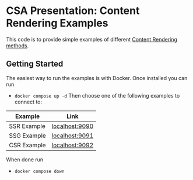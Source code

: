 # CSA Presentation: Content Rendering Examples

This code is to provide simple examples of different [Content Rendering methods](https://en.wikipedia.org/wiki/Dynamic_web_page).

## Getting Started

The easiest way to run the examples is with Docker. Once installed you can run
* `docker compose up -d`
Then choose one of the following examples to connect to:

|Example|Link|
|---|---|
|SSR Example|[localhost:9090](http://localhost:9090)|
|SSG Example|[localhost:9091](http://localhost:9091)|
|CSR Example|[localhost:9092](http://localhost:9092)|

When done run
* `docker compose down`

